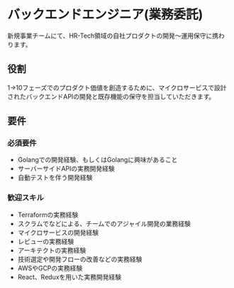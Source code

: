 # バックエンドエンジニア(業務委託)

新規事業チームにて、HR-Tech領域の自社プロダクトの開発〜運用保守に携わります。

## 役割

1->10フェーズでのプロダクト価値を創造するために、マイクロサービスで設計されたバックエンドAPIの開発と既存機能の保守を担当していただきます。

## 要件

### 必須要件

* Golangでの開発経験、もしくはGolangに興味があること
* サーバーサイドAPIの実務開発経験
* 自動テストを伴う開発経験

### 歓迎スキル

* Terraformの実務経験
* スクラムでなどによる、チームでのアジャイル開発の業務経験
* マイクロサービスの開発経験
* レビューの実務経験
* アーキテクトの実務経験
* 技術選定や開発フローの改善などの実務経験
* AWSやGCPの実務経験
* React、Reduxを用いた実務開発経験